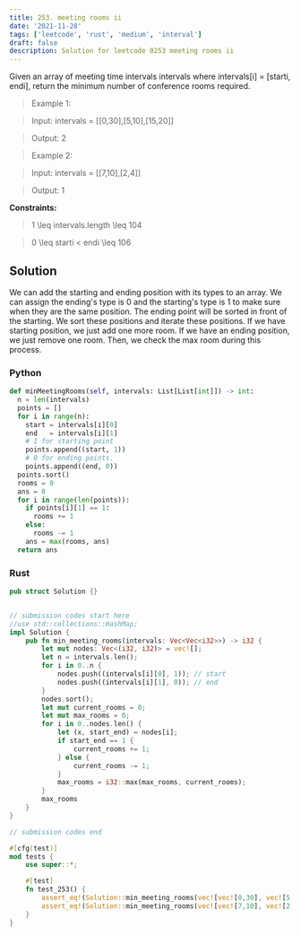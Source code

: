 ```yaml
---
title: 253. meeting rooms ii
date: '2021-11-28'
tags: ['leetcode', 'rust', 'medium', 'interval']
draft: false
description: Solution for leetcode 0253 meeting rooms ii
---
```


Given an array of meeting time intervals intervals where intervals[i] <TeX>=</TeX> [starti, endi], return the minimum number of conference rooms required.
 > Example 1:



 > Input: intervals <TeX>=</TeX> [[0,30],[5,10],[15,20]]

 > Output: 2

 > Example 2:



 > Input: intervals <TeX>=</TeX> [[7,10],[2,4]]

 > Output: 1

 



**Constraints:**



 > 1 <TeX>\leq</TeX> intervals.length <TeX>\leq</TeX> 104

 > 0 <TeX>\leq</TeX> starti < endi <TeX>\leq</TeX> 106


## Solution
We can add the starting and ending position with its types to an array. We can assign the ending's type is 0 and the starting's type is 1 to make sure when they are the same position. The ending point will be sorted in front of the starting. We sort these positions and iterate these positions. If we have starting position, we just add one more room. If we have an ending position, we just remove one room. Then, we check the max room during this process.
### Python
```python
def minMeetingRooms(self, intervals: List[List[int]]) -> int:
  n = len(intervals)
  points = []
  for i in range(n):
    start = intervals[i][0]
    end   = intervals[i][1]
    # 1 for starting point
    points.append((start, 1))
    # 0 for ending points. 
    points.append((end, 0)) 
  points.sort()
  rooms = 0
  ans = 0
  for i in range(len(points)):
    if points[i][1] == 1:
      rooms += 1
    else:
      rooms -= 1
    ans = max(rooms, ans)
  return ans
```
### Rust
```rust
pub struct Solution {}


// submission codes start here
//use std::collections::HashMap;
impl Solution {
    pub fn min_meeting_rooms(intervals: Vec<Vec<i32>>) -> i32 {
        let mut nodes: Vec<(i32, i32)> = vec![];
        let n = intervals.len();
        for i in 0..n {
            nodes.push((intervals[i][0], 1)); // start
            nodes.push((intervals[i][1], 0)); // end
        }
        nodes.sort();
        let mut current_rooms = 0;
        let mut max_rooms = 0;
        for i in 0..nodes.len() {
            let (x, start_end) = nodes[i];
            if start_end == 1 {
                current_rooms += 1;
            } else {
                current_rooms -= 1;
            }
            max_rooms = i32::max(max_rooms, current_rooms);
        }
        max_rooms
    }
}

// submission codes end

#[cfg(test)]
mod tests {
    use super::*;

    #[test]
    fn test_253() {
        assert_eq!(Solution::min_meeting_rooms(vec![vec![0,30], vec![5,10], vec![15,20]]), 2);
        assert_eq!(Solution::min_meeting_rooms(vec![vec![7,10], vec![2,4]]), 1);
    }
}

```
